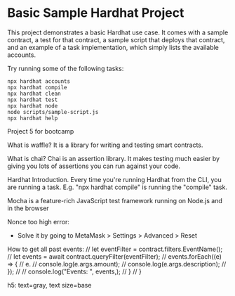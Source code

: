 # Basic Sample Hardhat Project

This project demonstrates a basic Hardhat use case. It comes with a sample contract, a test for that contract, a sample script that deploys that contract, and an example of a task implementation, which simply lists the available accounts.

Try running some of the following tasks:

```shell
npx hardhat accounts
npx hardhat compile
npx hardhat clean
npx hardhat test
npx hardhat node
node scripts/sample-script.js
npx hardhat help
```

Project 5 for bootcamp

What is waffle?
It is a library for writing and testing smart contracts.

What is chai?
Chai is an assertion library. It makes testing much easier by giving you lots of assertions you can run against your code.

Hardhat Introduction.
Every time you're running Hardhat from the CLI, you are running a task. E.g. "npx hardhat compile" is running the "compile" task.

Mocha is a feature-rich JavaScript test framework running on Node.js and in the browser

Nonce too high error:

- Solve it by going to MetaMask > Settings > Advanced > Reset

How to get all past events:
// let eventFilter = contract.filters.EventName();
// let events = await contract.queryFilter(eventFilter);
// events.forEach((e) => {
// e.
// console.log(e.args.amount);
// console.log(e.args.description);
// });
// // console.log("Events: ", events,);
// }
// }

h5: text=gray, text size=base
